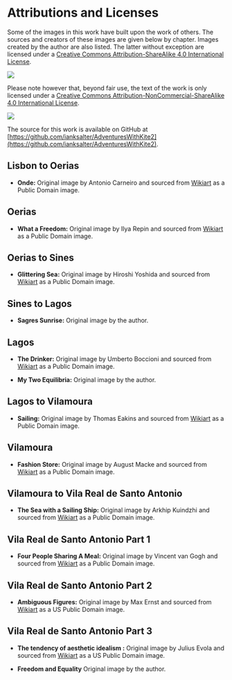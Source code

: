# Attributions and Licenses #

Some of the images in this work have built upon the work of others. The sources and 
creators of these images are given below by chapter. Images created by the author are also listed. The latter without exception are licensed under a [Creative Commons Attribution-ShareAlike 4.0 International License](href="http://creativecommons.org/licenses/by-sa/4.0/").

![](https://i.creativecommons.org/l/by-sa/4.0/88x31.png)

Please note however that, beyond fair use, the text of the work is only licensed under a [Creative Commons Attribution-NonCommercial-ShareAlike 4.0 International License](href="http://creativecommons.org/licenses/by-nc-sa/4.0/).

![](https://i.creativecommons.org/l/by-nc-sa/4.0/88x31.png)

The source for this work is available on GitHub at [https://github.com/ianksalter/AdventuresWithKite2](https://github.com/ianksalter/AdventuresWithKite2).

## Lisbon to Oerias ##

* **Onde:** Original image by Antonio Carneiro and sourced from [Wikiart](https://www.wikiart.org/) as a Public Domain image. 

## Oerias ##

* **What a Freedom:** Original image by Ilya Repin and sourced from [Wikiart](https://www.wikiart.org/) as a Public Domain image.  

## Oerias to Sines ##

* **Glittering Sea:** Original image by Hiroshi Yoshida and sourced from [Wikiart](https://www.wikiart.org/) as a Public Domain image.  

## Sines to Lagos ##

* **Sagres Sunrise:** Original image by the author.  

## Lagos ##

* **The Drinker:** Original image by Umberto Boccioni and sourced from [Wikiart](https://www.wikiart.org/) as a Public Domain image.

* **My Two Equilibria:** Original image by the author.

## Lagos to Vilamoura ##

* **Sailing:** Original image by Thomas Eakins and sourced from [Wikiart](https://www.wikiart.org/) as a Public Domain image.

## Vilamoura ##

* **Fashion Store:** Original image by August Macke and sourced from [Wikiart](https://www.wikiart.org/) as a Public Domain image. 

## Vilamoura to Vila Real de Santo Antonio ##

* **The Sea with a Sailing Ship:** Original image by Arkhip Kuindzhi and sourced from [Wikiart](https://www.wikiart.org/) as a Public Domain image. 

## Vila Real de Santo Antonio Part 1 ##

* **Four People Sharing A Meal:** Original image by Vincent van Gogh and sourced from [Wikiart](https://www.wikiart.org/) as a Public Domain image. 

## Vila Real de Santo Antonio Part 2 ##

* **Ambiguous Figures:** Original image by Max Ernst and sourced from [Wikiart](https://www.wikiart.org/) as a US Public Domain image. 

## Vila Real de Santo Antonio Part 3 ##

* **The tendency of aesthetic idealism :** Original image by Julius Evola and sourced from [Wikiart](https://www.wikiart.org/) as a US Public Domain image.

* **Freedom and Equality** Original image by the author.

